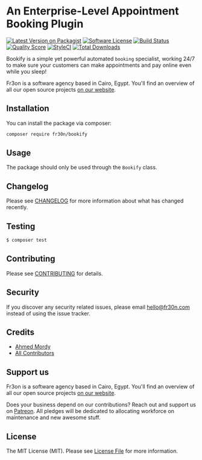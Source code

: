 # An Enterprise-Level Appointment Booking Plugin

[![Latest Version on Packagist](https://img.shields.io/packagist/v/fr30n/bookify.svg?style=flat-square)](https://packagist.org/packages/fr30n/bookify)
[![Software License](https://img.shields.io/badge/license-MIT-brightgreen.svg?style=flat-square)](LICENSE.md)
[![Build Status](https://img.shields.io/travis/fr30n/bookify/master.svg?style=flat-square)](https://travis-ci.org/fr30n/bookify)
[![Quality Score](https://img.shields.io/scrutinizer/g/fr30n/bookify.svg?style=flat-square)](https://scrutinizer-ci.com/g/fr30n/bookify)
[![StyleCI](https://styleci.io/repos/178199775/shield?branch=master)](https://styleci.io/repos/178199775)
[![Total Downloads](https://img.shields.io/packagist/dt/fr30n/bookify.svg?style=flat-square)](https://packagist.org/packages/fr30n/bookify)

Bookify is a simple yet powerful automated `booking` specialist, working 24/7 to make sure your customers can make appointments and pay online even while you sleep!





Fr3on is a software agency based in Cairo, Egypt. You'll find an overview of all our open source projects [on our website](https://fr30n.com).

## Installation

You can install the package via composer:

``` bash
composer require fr30n/bookify
```

## Usage

The package should only be used through the `Bookify` class.


## Changelog

Please see [CHANGELOG](CHANGELOG.md) for more information about what has changed recently.

## Testing

``` bash
$ composer test
```

## Contributing

Please see [CONTRIBUTING](CONTRIBUTING.md) for details.

## Security

If you discover any security related issues, please email hello@fr30n.com instead of using the issue tracker.


## Credits

- [Ahmed Mordy](https://github.com/fr30n)
- [All Contributors](../../contributors)

## Support us

Fr3on is a software agency based in Cairo, Egypt. You'll find an overview of all our open source projects [on our website](https://fr30n.com).

Does your business depend on our contributions? Reach out and support us on [Patreon](https://www.patreon.com/fr30n). 
All pledges will be dedicated to allocating workforce on maintenance and new awesome stuff.

## License

The MIT License (MIT). Please see [License File](LICENSE.md) for more information.
